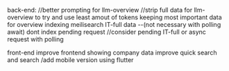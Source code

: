 back-end:
//better prompting for llm-overview
//strip full data for llm-overview to try and use least amout of tokens keeping most important data for overview
indexing meilisearch IT-full data
--(not necessary with polling await) dont index pending request
//consider pending IT-full or async request with polling

front-end
improve frontend showing company data
improve quick search and search
/add mobile version using flutter
